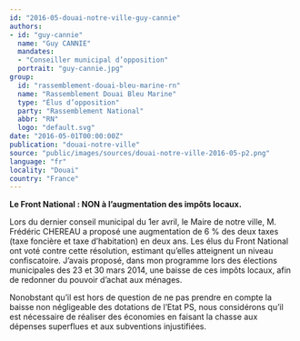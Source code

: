 ```yaml
---
id: "2016-05-douai-notre-ville-guy-cannie"
authors:
- id: "guy-cannie"
  name: "Guy CANNIE"
  mandates: 
  - "Conseiller municipal d’opposition"
  portrait: "guy-cannie.jpg"
group:
  id: "rassemblement-douai-bleu-marine-rn"
  name: "Rassemblement Douai Bleu Marine"
  type: "Élus d’opposition"
  party: "Rassemblement National"
  abbr: "RN"
  logo: "default.svg"
date: "2016-05-01T00:00:00Z"
publication: "douai-notre-ville"
source: "public/images/sources/douai-notre-ville-2016-05-p2.png"
language: "fr"
locality: "Douai"
country: "France"
---
```


**Le Front National : NON à l’augmentation des impôts locaux.**

Lors du dernier conseil municipal du 1er avril, le Maire de notre ville, M. Frédéric CHEREAU a proposé une augmentation de 6 % des deux taxes (taxe foncière et taxe d’habitation) en deux ans. Les élus du Front National ont voté contre cette résolution, estimant qu’elles atteignent un niveau confiscatoire. J’avais proposé, dans mon programme lors des élections municipales des 23 et 30 mars 2014, une baisse de ces impôts locaux, afin de redonner du pouvoir d’achat aux ménages.

Nonobstant qu’il est hors de question de ne pas prendre en compte la baisse non négligeable des dotations de l’Etat PS, nous considérons qu’il est nécessaire de réaliser des économies en faisant la chasse aux dépenses superflues et aux subventions injustifiées.
